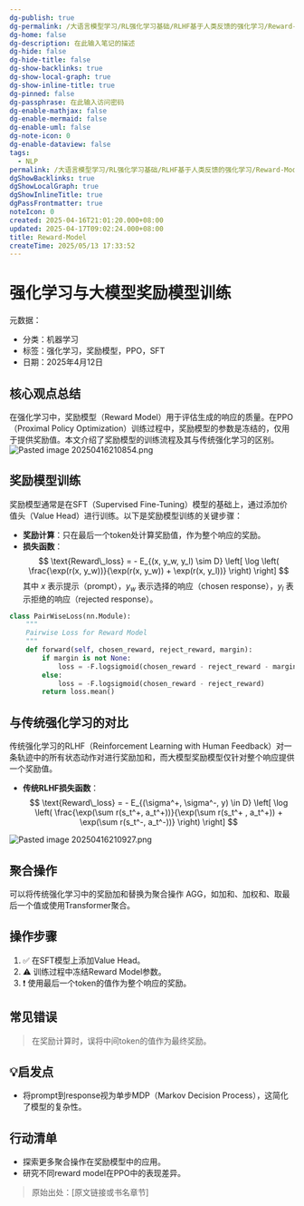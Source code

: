 ```yaml
---
dg-publish: true
dg-permalink: /大语言模型学习/RL强化学习基础/RLHF基于人类反馈的强化学习/Reward-Model
dg-home: false
dg-description: 在此输入笔记的描述
dg-hide: false
dg-hide-title: false
dg-show-backlinks: true
dg-show-local-graph: true
dg-show-inline-title: true
dg-pinned: false
dg-passphrase: 在此输入访问密码
dg-enable-mathjax: false
dg-enable-mermaid: false
dg-enable-uml: false
dg-note-icon: 0
dg-enable-dataview: false
tags:
  - NLP
permalink: /大语言模型学习/RL强化学习基础/RLHF基于人类反馈的强化学习/Reward-Model/
dgShowBacklinks: true
dgShowLocalGraph: true
dgShowInlineTitle: true
dgPassFrontmatter: true
noteIcon: 0
created: 2025-04-16T21:01:20.000+08:00
updated: 2025-04-17T09:02:24.000+08:00
title: Reward-Model
createTime: 2025/05/13 17:33:52
---
```




# 强化学习与大模型奖励模型训练
元数据：

- 分类：机器学习
- 标签：强化学习，奖励模型，PPO，SFT
- 日期：2025年4月12日

## 核心观点总结
在强化学习中，奖励模型（Reward Model）用于评估生成的响应的质量。在PPO（Proximal Policy Optimization）训练过程中，奖励模型的参数是冻结的，仅用于提供奖励值。本文介绍了奖励模型的训练流程及其与传统强化学习的区别。
![Pasted image 20250416210854.png](/img/user/%E9%99%84%E4%BB%B6/Pasted%20image%2020250416210854.png)


## 奖励模型训练
奖励模型通常是在SFT（Supervised Fine-Tuning）模型的基础上，通过添加价值头（Value Head）进行训练。以下是奖励模型训练的关键步骤：

- **奖励计算**：只在最后一个token处计算奖励值，作为整个响应的奖励。
- **损失函数**：
  $$
  \text{Reward\_loss} = - E_{(x, y_w, y_l) \sim D} \left[ \log \left( \frac{\exp(r(x, y_w))}{\exp(r(x, y_w)) + \exp(r(x, y_l))} \right) \right]
  $$
  其中 $x$ 表示提示（prompt），$y_w$ 表示选择的响应（chosen response），$y_l$ 表示拒绝的响应（rejected response）。

```Python
class PairWiseLoss(nn.Module):
    """
    Pairwise Loss for Reward Model
    """
    def forward(self, chosen_reward, reject_reward, margin):
        if margin is not None:
            loss = -F.logsigmoid(chosen_reward - reject_reward - margin)
        else:
            loss = -F.logsigmoid(chosen_reward - reject_reward)
        return loss.mean()

```


## 与传统强化学习的对比
传统强化学习的RLHF（Reinforcement Learning with Human Feedback）对一条轨迹中的所有状态动作对进行奖励加和，而大模型奖励模型仅针对整个响应提供一个奖励值。

- **传统RLHF损失函数**：
  $$
  \text{Reward\_loss} = - E_{(\sigma^+, \sigma^-, y) \in D} \left[ \log \left( \frac{\exp(\sum r(s_t^+, a_t^+))}{\exp(\sum r(s_t^+ , a_t^+)) + \exp(\sum r(s_t^-, a_t^-))} \right) \right]
  $$

![Pasted image 20250416210927.png](/img/user/%E9%99%84%E4%BB%B6/Pasted%20image%2020250416210927.png)


## 聚合操作
可以将传统强化学习中的奖励加和替换为聚合操作 $\text{AGG}$，如加和、加权和、取最后一个值或使用Transformer聚合。


## 操作步骤
1. ✅ 在SFT模型上添加Value Head。
2. ⚠️ 训练过程中冻结Reward Model参数。
3. ❗ 使用最后一个token的值作为整个响应的奖励。


## 常见错误
> 在奖励计算时，误将中间token的值作为最终奖励。


## 💡启发点
- 将prompt到response视为单步MDP（Markov Decision Process），这简化了模型的复杂性。


## 行动清单
- 探索更多聚合操作在奖励模型中的应用。
- 研究不同reward model在PPO中的表现差异。

> 原始出处：[原文链接或书名章节]
